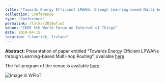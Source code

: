 ```yaml
---
title: "Towards Energy Efficient LPWANs through Learning-based Multi-hop Routing"
collection: Conference
type: "Conference"
permalink: /talks/2019wfiot
venue: "IEEE 5th World Forum on Internet of Things"
date: 2019-04-15
location: "Limerick, Ireland"
---
```


**Abstract:** 
Presentation of paper entitled "Towards Energy Efficient LPWANs through Learning-based Multi-hop Routing", available [here](https://arxiv.org/abs/1803.11010).

The full program of the venue is available [here](https://wfiot2019.iot.ieee.org/).

![Image in WFIoT](https://sergiobarra.github.io/images/2019wfioit)